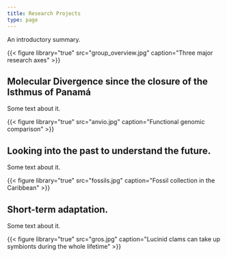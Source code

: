```yaml
---
title: Research Projects
type: page
---
```


An introductory summary.

{{< figure library="true" src="group_overview.jpg" caption="Three major research axes" >}}

## Molecular Divergence since the closure of the Isthmus of Panamá
Some text about it.

{{< figure library="true" src="anvio.jpg" caption="Functional genomic comparison" >}}

## Looking into the past to understand the future.
Some text about it.

{{< figure library="true" src="fossils.jpg" caption="Fossil collection in the Caribbean" >}}

## Short-term adaptation.
Some text about it.

{{< figure library="true" src="gros.jpg" caption="Lucinid clams can take up symbionts during the whole lifetime" >}}

